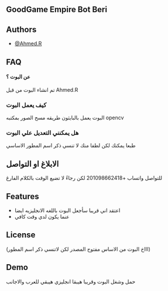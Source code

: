 
## GoodGame Empire Bot Beri
## Authors

- [@Ahmed.R](https://github.com/DR-AhmedR)


## FAQ

#### عن البوت ؟

تم انشاء البوت من قبل  Ahmed.R

### كيف يعمل البوت

البوت يعمل بالبايثون طريقه مسح الصور بمكتبه opencv  

### هل يمكنني التعديل علي البوت

طبعا يمكنك لكن لطفا منك لا تنسي ذكر اسم المطور الاساسي



## الابلاغ او التواصل

للتواصل واتساب +201098662418 لكن رجاءً لا تضيع الوقت بالكلام الفارغ




## Features

- اعتقد اني قريبا سأجعل البوت باللغه الانجليزيه ايضا 
- عنما يكون لدي وقت كافي


## License

(اااخ البوت من الاساس مفتوح المصدر لكن لاتنسي ذكر اسم المطور)


## Demo

حمل وشغل البوت وقريبا هيبقا انجليزي هيبقي للعرب والاجانب 

